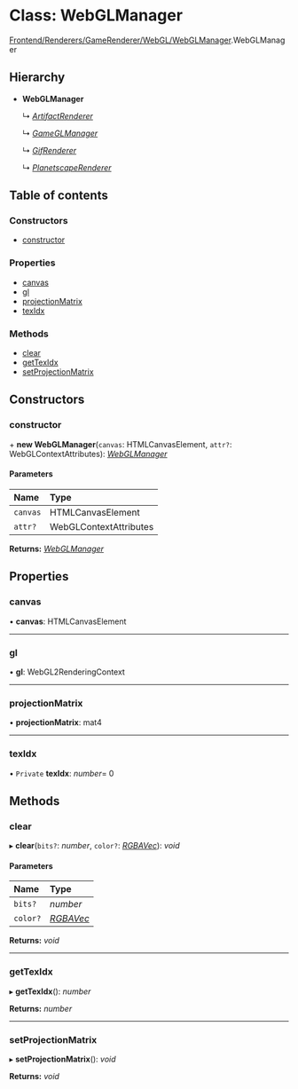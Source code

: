 # Class: WebGLManager

[Frontend/Renderers/GameRenderer/WebGL/WebGLManager](../modules/frontend_renderers_gamerenderer_webgl_webglmanager.md).WebGLManager

## Hierarchy

- **WebGLManager**

  ↳ [_ArtifactRenderer_](frontend_renderers_artifacts_artifactrenderer.artifactrenderer.md)

  ↳ [_GameGLManager_](frontend_renderers_gamerenderer_webgl_gameglmanager.gameglmanager.md)

  ↳ [_GifRenderer_](frontend_renderers_gifrenderer.gifrenderer.md)

  ↳ [_PlanetscapeRenderer_](frontend_renderers_planetscaperenderer_planetscaperenderer.planetscaperenderer.md)

## Table of contents

### Constructors

- [constructor](frontend_renderers_gamerenderer_webgl_webglmanager.webglmanager.md#constructor)

### Properties

- [canvas](frontend_renderers_gamerenderer_webgl_webglmanager.webglmanager.md#canvas)
- [gl](frontend_renderers_gamerenderer_webgl_webglmanager.webglmanager.md#gl)
- [projectionMatrix](frontend_renderers_gamerenderer_webgl_webglmanager.webglmanager.md#projectionmatrix)
- [texIdx](frontend_renderers_gamerenderer_webgl_webglmanager.webglmanager.md#texidx)

### Methods

- [clear](frontend_renderers_gamerenderer_webgl_webglmanager.webglmanager.md#clear)
- [getTexIdx](frontend_renderers_gamerenderer_webgl_webglmanager.webglmanager.md#gettexidx)
- [setProjectionMatrix](frontend_renderers_gamerenderer_webgl_webglmanager.webglmanager.md#setprojectionmatrix)

## Constructors

### constructor

\+ **new WebGLManager**(`canvas`: HTMLCanvasElement, `attr?`: WebGLContextAttributes): [_WebGLManager_](frontend_renderers_gamerenderer_webgl_webglmanager.webglmanager.md)

#### Parameters

| Name     | Type                   |
| :------- | :--------------------- |
| `canvas` | HTMLCanvasElement      |
| `attr?`  | WebGLContextAttributes |

**Returns:** [_WebGLManager_](frontend_renderers_gamerenderer_webgl_webglmanager.webglmanager.md)

## Properties

### canvas

• **canvas**: HTMLCanvasElement

---

### gl

• **gl**: WebGL2RenderingContext

---

### projectionMatrix

• **projectionMatrix**: mat4

---

### texIdx

• `Private` **texIdx**: _number_= 0

## Methods

### clear

▸ **clear**(`bits?`: _number_, `color?`: [_RGBAVec_](../modules/frontend_renderers_gamerenderer_enginetypes.md#rgbavec)): _void_

#### Parameters

| Name     | Type                                                                           |
| :------- | :----------------------------------------------------------------------------- |
| `bits?`  | _number_                                                                       |
| `color?` | [_RGBAVec_](../modules/frontend_renderers_gamerenderer_enginetypes.md#rgbavec) |

**Returns:** _void_

---

### getTexIdx

▸ **getTexIdx**(): _number_

**Returns:** _number_

---

### setProjectionMatrix

▸ **setProjectionMatrix**(): _void_

**Returns:** _void_
